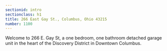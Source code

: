 ```yaml
---
sectionid: intro
sectionclass: h1
title: 266 East Gay St., Columbus, Ohio 43215
number: 1100
---
```

Welcome to 266 E. Gay St, a one bedroom, one bathroom detached garage unit in the heart of the Discovery District in Downtown Columbus.